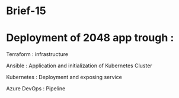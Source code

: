 # Brief-15
# Deployment of 2048 app trough :

Terraform : infrastructure

Ansible : Application and initialization of Kubernetes Cluster

Kubernetes : Deployment and exposing service

Azure DevOps : Pipeline
